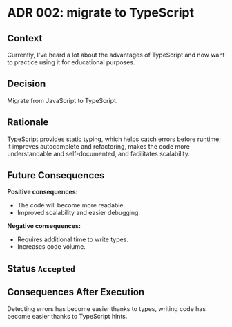 # ADR 002: migrate to TypeScript

## Context

Currently, I've heard a lot about the advantages of TypeScript and now want to practice using it for educational purposes.

## Decision

Migrate from JavaScript to TypeScript.

## Rationale

TypeScript provides static typing, which helps catch errors before runtime;  
it improves autocomplete and refactoring, makes the code more understandable and self-documented, and facilitates scalability.

## Future Consequences

**Positive consequences:**
- The code will become more readable.
- Improved scalability and easier debugging.

**Negative consequences:**
- Requires additional time to write types.
- Increases code volume.

## Status `Accepted`

## Consequences After Execution

Detecting errors has become easier thanks to types, writing code has become easier thanks to TypeScript hints.
